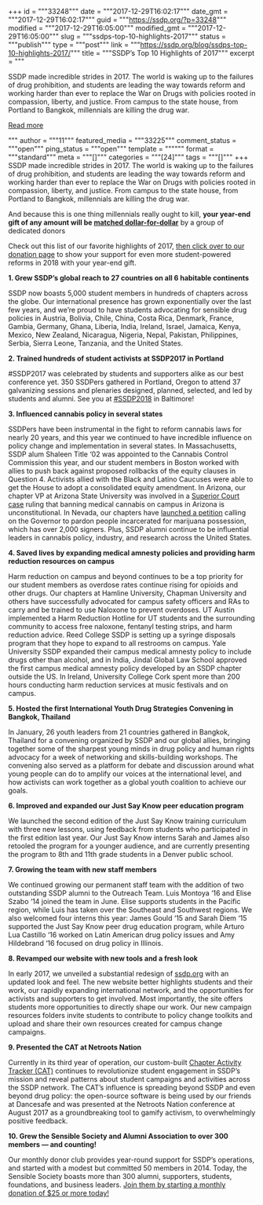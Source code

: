 +++
id = """33248"""
date = """2017-12-29T16:02:17"""
date_gmt = """2017-12-29T16:02:17"""
guid = """https://ssdp.org/?p=33248"""
modified = """2017-12-29T16:05:00"""
modified_gmt = """2017-12-29T16:05:00"""
slug = """ssdps-top-10-highlights-2017"""
status = """publish"""
type = """post"""
link = """https://ssdp.org/blog/ssdps-top-10-highlights-2017/"""
title = """SSDP&#8217;s Top 10 Highlights of 2017"""
excerpt = """<p>SSDP made incredible strides in 2017. The world is waking up to the failures of drug prohibition, and students are leading the way towards reform and working harder than ever to replace the War on Drugs with policies rooted in compassion, liberty, and justice. From campus to the state house, from Portland to Bangkok, millennials are killing the drug war.</p>
<div class="h10"></div>
<p><a class="more-link2 flat" href="https://ssdp.org/blog/ssdps-top-10-highlights-2017/">Read more</a></p>
"""
author = """11"""
featured_media = """33225"""
comment_status = """open"""
ping_status = """open"""
template = """"""
format = """standard"""
meta = """[]"""
categories = """[24]"""
tags = """[]"""
+++
SSDP made incredible strides in 2017. The world is waking up to the failures of drug prohibition, and students are leading the way towards reform and working harder than ever to replace the War on Drugs with policies rooted in compassion, liberty, and justice. From campus to the state house, from Portland to Bangkok, millennials are killing the drug war.

And because this is one thing millennials really ought to kill, <strong>your year-end gift of any amount will be <a href="http://ssdp.org/match" target="_blank" rel="noopener" data-saferedirecturl="https://www.google.com/url?hl=en&amp;q=http://ssdp.org/match&amp;source=gmail&amp;ust=1514649600199000&amp;usg=AFQjCNGSlluLBhFVnWtQsVwgMBELig2ngA">matched dollar-for-dollar</a></strong> by a group of dedicated donors

Check out this list of our favorite highlights of 2017, <a href="https://ssdp.org/match">then click over to our donation page</a> to show your support for even more student-powered reforms in 2018 with your year-end gift.

<b>1. Grew SSDP’s global reach to 27 countries on all 6 habitable continents</b>

<span style="font-weight: 400;">SSDP now boasts 5,000 student members in hundreds of chapters across the globe. Our international presence has grown exponentially over the last few years, and we’re proud to have students advocating for sensible drug policies in </span><span style="font-weight: 400;">Austria, Bolivia, Chile, China, Costa Rica, Denmark, France, Gambia, Germany, Ghana, Liberia, India, Ireland, Israel, Jamaica, Kenya, Mexico, New Zealand, Nicaragua, Nigeria, Nepal, Pakistan, Philippines, Serbia, Sierra Leone, Tanzania, and the United States.</span>

<b>2. Trained hundreds of student activists at SSDP2017 in Portland</b>

<span style="font-weight: 400;">#SSDP2017 was celebrated by students and supporters alike as our best conference yet. 350 SSDPers gathered in Portland, Oregon to attend 37 galvanizing sessions and plenaries designed, planned, selected, and led by students and alumni. See you at </span><a href="https://conference.ssdp.org"><span style="font-weight: 400;">#SSDP2018</span></a><span style="font-weight: 400;"> in Baltimore!</span>

<b>3. Influenced cannabis policy in several states</b>

<span style="font-weight: 400;">SSDPers have been instrumental in the fight to reform cannabis laws for nearly 20 years, and this year we continued to have incredible influence on policy change and implementation in several states. In Massachusetts, SSDP alum Shaleen Title ‘02 was appointed to the Cannabis Control Commission this year, and our student members in Boston </span><span style="font-weight: 400;">worked with allies to push back against proposed rollbacks of the equity clauses in Question 4. Activists allied with the Black and Latino Caucuses were able to get the House to adopt a consolidated equity amendment. In Arizona, our chapter VP at Arizona State University </span><span style="font-weight: 400;">was involved in a </span><a href="http://www.statepress.com/article/2017/04/sppolitics-arizona-court-of-appeals-overturns-law-banning-medical-marijuana-from-college-campuses"><span style="font-weight: 400;">Superior Court case</span></a><span style="font-weight: 400;"> ruling that banning medical cannabis on campus in Arizona is unconstitutional. In Nevada, our chapters have </span><a href="https://www.change.org/p/governor-sandoval-commute-marijuana-sentences-in-nevada"><span style="font-weight: 400;">launched a petition</span></a><span style="font-weight: 400;"> calling on the Governor to pardon people incarcerated for marijuana possession, which has over 2,000 signers. Plus, SSDP alumni continue to be influential leaders in cannabis policy, industry, and research across the United States.</span>

<b>4. Saved lives by expanding medical amnesty policies and providing harm reduction resources on campus</b>

<span style="font-weight: 400;">Harm reduction on campus and beyond continues to be a top priority for our student members as overdose rates continue rising for opioids and other drugs. Our chapters at Hamline University, Chapman University and others have successfully advocated for campus safety officers and RAs to carry and be trained to use Naloxone to prevent overdoses. UT Austin</span><span style="font-weight: 400;"> implemented a Harm Reduction Hotline for UT students and the surrounding community to access free naloxone, fentanyl testing strips, and harm reduction advice. </span><span style="font-weight: 400;">Reed College SSDP is setting up a syringe disposals program that they hope to expand to all restrooms on campus. Yale University SSDP expanded their campus medical amnesty policy to include drugs other than alcohol, and in India, Jindal Global Law School approved the first campus medical amnesty policy developed by an SSDP chapter outside the US. In Ireland, </span><span style="font-weight: 400;">University College Cork spent more than 200 hours conducting harm reduction services at music festivals and on campus.</span>

<b>5. Hosted the first International Youth Drug Strategies Convening in Bangkok, Thailand</b>

<span style="font-weight: 400;">In January, 26 youth leaders from 21 countries gathered in Bangkok, Thailand for a convening organized by SSDP and our global allies, bringing together some of the sharpest young minds in drug policy and human rights advocacy for a week of networking and skills-building workshops. The convening also served as a platform for debate and discussion around what young people can do to amplify our voices at the international level, and how activists can work together as a global youth coalition to achieve our goals.</span>

<b>6. Improved and expanded our Just Say Know peer education program</b>

<span style="font-weight: 400;">We launched the second edition of the Just Say Know training curriculum with three new lessons, using feedback from students who participated in the first edition last year. Our Just Say Know interns Sarah and James also retooled the program for a younger audience, and are currently presenting the program to 8th and 11th grade students in a Denver public school.</span>

<b>7. Growing the team with new staff members</b>

<span style="font-weight: 400;">We continued growing our permanent staff team with the addition of two outstanding SSDP alumni to the Outreach Team. Luis Montoya ‘16 and Elise Szabo ‘14 joined the team in June. Elise supports students in the Pacific region, while Luis has taken over the Southeast and Southwest regions. We also welcomed four interns this year: James Gould ‘15 and Sarah Diem ‘15 supported the Just Say Know peer drug education program, while Arturo Lua Castillo ‘16 worked on Latin American drug policy issues and Amy Hildebrand ‘16 focused on drug policy in Illinois.</span>

<b>8. Revamped our website with new tools and a fresh look</b>

<span style="font-weight: 400;">In early 2017, we unveiled a substantial redesign of <a href="https://ssdp.org">ssdp.org</a> with an updated look and feel. The new website better highlights students and their work, our rapidly expanding international network, and the opportunities for activists and supporters to get involved. Most importantly, the site offers students more opportunities to directly shape our work. Our new campaign resources folders invite students to contribute to policy change toolkits and upload and share their own resources created for campus change campaigns.</span>

<b>9. Presented the CAT at Netroots Nation </b>

<span style="font-weight: 400;">Currently in its third year of operation, our custom-built <a href="https://cat.ssdp.org">Chapter Activity Tracker (CAT)</a> continues to revolutionize student engagement in SSDP’s mission and reveal patterns about student campaigns and activities across the SSDP network. The CAT’s influence is spreading beyond SSDP and even beyond drug policy: the open-source software is being used by our friends at Dancesafe and was presented at the Netroots Nation conference at August 2017 as a groundbreaking tool to gamify activism, to overwhelmingly positive feedback.</span>

<b>10. Grew the Sensible Society and Alumni Association to over 300 members &#8212; and counting!</b>

<span style="font-weight: 400;">Our monthly donor club provides year-round support for SSDP’s operations, and started with a modest but committed 50 members in 2014. Today, the Sensible Society boasts more than 300 alumni, supporters, students, foundations, and business leaders. </span><a href="http://ssdp.org/sensible-society"><span style="font-weight: 400;">Join them by starting a monthly donation of $25 or more today!</span></a>
